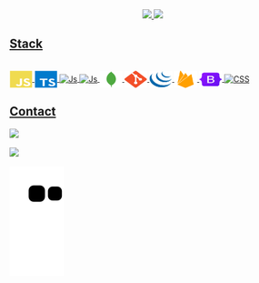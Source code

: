 

<div align="center" style="display: block" >
  <a href="https://github.com/AndersonBones">
  <img height="180em" src="https://github-readme-stats.vercel.app/api?username=AndersonBones&show_icons=true&theme=dracula&include_all_commits=true&count_private=true"/>
  <img height="180em" src="https://github-readme-stats.vercel.app/api/top-langs/?username=AndersonBones&layout=compact&langs_count=7&theme=dracula"/>
</div>
  
 ## Stack
<div style="display: block"><br>
  <img align="center" alt="Js" height="30" width="40" src="https://raw.githubusercontent.com/devicons/devicon/master/icons/javascript/javascript-plain.svg">
  <img align="center" alt="Js" height="30" width="40" src="https://raw.githubusercontent.com/devicons/devicon/master/icons/typescript/typescript-plain.svg">
  <img align="center" alt="Js" height="30" width="40" src="https://cdn.jsdelivr.net/gh/devicons/devicon/icons/react/react-original.svg">
  <img align="center" alt="Js" height="30" width="40" src="https://cdn.jsdelivr.net/gh/devicons/devicon/icons/nodejs/nodejs-original.svg">
  <img align="center" alt="Js" height="30" width="40" src="https://raw.githubusercontent.com/devicons/devicon/master/icons/mongodb/mongodb-plain.svg">
  <img align="center" alt="Js" height="30" width="40" src="https://raw.githubusercontent.com/devicons/devicon/master/icons/git/git-plain.svg">
  <img align="center" alt="CSS" height="30" width="40" src="https://raw.githubusercontent.com/devicons/devicon/master/icons/jquery/jquery-plain.svg">
  <img align="center" alt="HTML" height="30" width="40" src="https://raw.githubusercontent.com/devicons/devicon/master/icons/firebase/firebase-plain.svg">
  <img align="center" alt="CSS" height="30" width="40" src="https://raw.githubusercontent.com/devicons/devicon/master/icons/bootstrap/bootstrap-original.svg">
  <img align="center" alt="CSS" height="30" width="40" src="https://cdn.jsdelivr.net/gh/devicons/devicon/icons/python/python-original.svg">
 
  
  </div>  
  
  ##
 
  ## Contact
<div> 
  <a href="https://www.instagram.com/and.bones/" target="_blank"><img src="https://img.shields.io/badge/-Instagram-%23E4405F?style=for-the-badge&logo=instagram&logoColor=white" target="_blank"></a>
  
  <a href = "mailto:abones19@hotmail.com"><img src="https://img.shields.io/badge/Microsoft_Outlook-0078D4?style=for-the-badge&logo=microsoft-outlook&logoColor=white" target="_blank"></a>
  <!-- <a href="https://www.linkedin.com/in/anderson-bones-a57727227/" target="_blank"><img src="https://img.shields.io/badge/-LinkedIn-%230077B5?style=for-the-badge&logo=linkedin&logoColor=white" target="_blank"></a> -->
 
</div>
  
   ![Snake animation](https://github.com/AndersonBones/AndersonBones/blob/output/github-contribution-grid-snake.svg)
  

